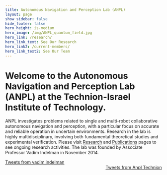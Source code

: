 ```yaml
---
title: Autonomous Navigation and Perception Lab (ANPL)
layout: page
show_sidebar: false
hide_footer: false
hero_height: is-medium
hero_image: /img/ANPL_quantum_field.jpg 
hero_link: /research/
hero_link_text: See Our Research
hero_link2: /current-members/
hero_link_text2: See Our Team
---
```


# Welcome to the Autonomous Navigation and Perception Lab (ANPL) at the Technion-Israel Institute of Technology.

ANPL investigates problems related to single and multi-robot collaborative autonomous navigation and perception, with a particular focus on accurate and reliable operation in uncertain environments. Research in the lab is highly multidisciplinary, involving both fundamental theoretical studies and experimental verification. Please visit [Research](https://anpl-technion.github.io/research/) and [Publications](https://anpl-technion.github.io/publications/) pages to see ongoing research activities. The lab was founded by Associate Professor Vadim Indelman in November 2014.


<div style="text-align: left;">
  <a class="twitter-timeline" data-width="400" data-height="1200" href="https://twitter.com/vadim_indelman?ref_src=twsrc%5Etfw%7Ctwcamp%5Eembeddedtimeline%7Ctwterm%5Escreen-name%3Avadim_indelman%7Ctwcon%5Es2">Tweets from vadim indelman</a>
  <script async src="https://platform.twitter.com/widgets.js" charset="utf-8"></script>
</div>

<div style="text-align: right;">
<a class="twitter-timeline" data-width="400" data-height="1200" href="https://twitter.com/ANPL_Technion?ref_src=twsrc%5Etfw%7Ctwcamp%5Eembeddedtimeline%7Ctwterm%5Escreen-name%3AANPL_Technion%7Ctwcon%5Es2">Tweets from Anpl Technion</a> <script async src="https://platform.twitter.com/widgets.js" charset="utf-8"></script> 
</div>